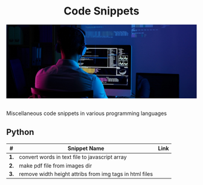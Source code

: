 <div align="center">
  <h1>Code Snippets</h1>
  <img src="banner.jpg" align="center"/>
  <br/><br/>
</div>

Miscellaneous code snippets in various programming languages


## Python

| # | Snippet Name | Link |
| ----------- | ----------- | ----------- |
| **1.** | convert words in text file to javascript array | [](https://github.com/abeerration/Code-Snippets/tree/main/Python/convert%20words%20in%20text%20file%20to%20javascript%20array) |
| **2.** | make pdf file from images dir | [](https://github.com/abeerration/Code-Snippets/tree/main/Python/make%20pdf%20file%20from%20images%20dir) |
| **3.** | remove width height attribs from img tags in html files | [](https://github.com/abeerration/Code-Snippets/tree/main/Python/remove%20width%20height%20attribs%20from%20img%20tags%20in%20html%20files) |
